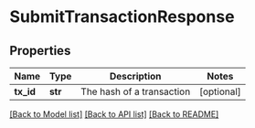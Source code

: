 # SubmitTransactionResponse

## Properties
Name | Type | Description | Notes
------------ | ------------- | ------------- | -------------
**tx_id** | **str** | The hash of a transaction | [optional] 

[[Back to Model list]](../README.md#documentation-for-models) [[Back to API list]](../README.md#documentation-for-api-endpoints) [[Back to README]](../README.md)



